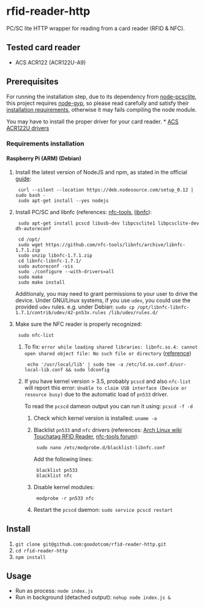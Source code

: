 # rfid-reader-http

PC/SC lite HTTP wrapper for reading from a card reader (RFID &amp; NFC).

## Tested card reader

* ACS ACR122 (ACR122U-A9)

## Prerequisites

For running the installation step, due to its dependency from [node-pcsclite](https://github.com/santigimeno/node-pcsclite), this project requires [node-gyp](https://github.com/TooTallNate/node-gyp), so please read carefully and satisfy their [installation requirements](https://github.com/TooTallNate/node-gyp#installation), otherwise it may fails compiling the node module.

You may have to install the proper driver for your card reader.
    * [ACS ACR122U drivers](http://www.acs.com.hk/en/driver/3/acr122u-usb-nfc-reader/)

### Requirements installation

#### Raspberry Pi (ARM) (Debian)

1. Install the latest version of NodeJS and npm, as stated in the official [guide](https://github.com/joyent/node/wiki/Installing-Node.js-via-package-manager#debian-and-ubuntu-based-linux-distributions):

        curl --silent --location https://deb.nodesource.com/setup_0.12 | sudo bash -
        sudo apt-get install --yes nodejs
    
2. Install PC/SC and libnfc (references: [nfc-tools](http://nfc-tools.org/index.php?title=Libnfc#Debian_.2F_Ubuntu), [libnfc](https://github.com/nfc-tools/libnfc)):

        sudo apt-get install pcscd libusb-dev libpcsclite1 libpcsclite-dev dh-autoreconf
    
        cd /opt/
        sudo wget https://github.com/nfc-tools/libnfc/archive/libnfc-1.7.1.zip
        sudo unzip libnfc-1.7.1.zip
        cd libnfc-libnfc-1.7.1/
        sudo autoreconf -vis
        sudo ./configure --with-drivers=all
        sudo make
        sudo make install

    Additionaly, you may need to grant permissions to your user to drive the device.
    Under GNU/Linux systems, if you use `udev`, you could use the provided `udev` rules.
        e.g. under Debian: `sudo cp /opt/libnfc-libnfc-1.7.1/contrib/udev/42-pn53x.rules /lib/udev/rules.d/`
    
3. Make sure the NFC reader is properly recognized:
    
        sudo nfc-list
        
    1. To fix: `error while loading shared libraries: libnfc.so.4: cannot open shared object file: No such file or directory` ([reference](http://seckev.blog.com/2013/04/17/installation-mfterm-with-acr122u-on-kali-linux-system/))

            echo '/usr/local/lib' | sudo tee -a /etc/ld.so.conf.d/usr-local-lib.conf && sudo ldconfig

    2. If you have kernel version > 3.5, probably `pcscd` and also `nfc-list` will report this error: `Unable to claim USB interface (Device or resource busy)` due to the automatic load of `pn533` driver.

        To read the `pcscd` dameon output you can run it using: `pcscd -f -d`

        1. Check which kernel version is installed: `uname -a`
        2. Blacklist `pn533` and `nfc` drivers (references: [Arch Linux wiki Touchatag RFID Reader](https://wiki.archlinux.org/index.php/Touchatag_RFID_Reader), [nfc-tools forum](http://forums.nfc-tools.org/post/5308/#p5308)):

                sudo nano /etc/modprobe.d/blacklist-libnfc.conf

            Add the following lines:

                blacklist pn533
                blacklist nfc

        3. Disable kernel modules:

                modprobe -r pn533 nfc

        4. Restart the `pcscd` daemon: `sudo service pcscd restart`

## Install

1. `git clone git@github.com:goodotcom/rfid-reader-http.git`
2. `cd rfid-reader-http`
3. `npm install`

## Usage

* Run as process: `node index.js`
* Run in background (detached output): `nohup node index.js &`
